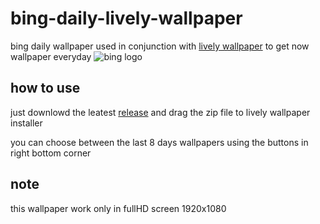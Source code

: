 # bing-daily-lively-wallpaper
bing daily wallpaper used in conjunction with [lively wallpaper](https://github.com/rocksdanister/lively) to get now wallpaper everyday
![bing logo](https://searchengineland.com/figz/wp-content/seloads/2016/02/bing-teal-logo-wordmark5-1920.jpg)
## how to use
just downlowd the leatest [release](https://github.com/sfn101/bing-daily-lively-wallpaper/releases/) and drag the zip file to lively wallpaper installer

you can choose between the last 8 days wallpapers using the buttons in right bottom corner

## note 
this wallpaper work only in fullHD screen 1920x1080
